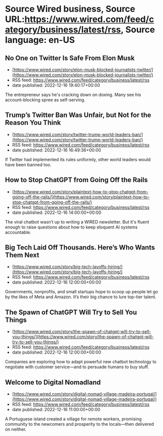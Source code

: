 # Source Wired business, Source URL:https://www.wired.com/feed/category/business/latest/rss, Source language: en-US

## No One on Twitter Is Safe From Elon Musk
 - [https://www.wired.com/story/elon-musk-blocked-journalists-twitter/](https://www.wired.com/story/elon-musk-blocked-journalists-twitter/)
 - RSS feed: https://www.wired.com/feed/category/business/latest/rss
 - date published: 2022-12-16 19:40:17+00:00

The entrepreneur says he's cracking down on doxing. Many see his account-blocking spree as self-serving.

## Trump’s Twitter Ban Was Unfair, but Not for the Reason You Think
 - [https://www.wired.com/story/twitter-trump-world-leaders-ban/](https://www.wired.com/story/twitter-trump-world-leaders-ban/)
 - RSS feed: https://www.wired.com/feed/category/business/latest/rss
 - date published: 2022-12-16 16:49:36+00:00

If Twitter had implemented its rules uniformly, other world leaders would have been banned too.

## How to Stop ChatGPT from Going Off the Rails
 - [https://www.wired.com/story/plaintext-how-to-stop-chatgpt-from-going-off-the-rails/](https://www.wired.com/story/plaintext-how-to-stop-chatgpt-from-going-off-the-rails/)
 - RSS feed: https://www.wired.com/feed/category/business/latest/rss
 - date published: 2022-12-16 14:00:00+00:00

The viral chatbot wasn’t up to writing a WIRED newsletter. But it's fluent enough to raise questions about how to keep eloquent AI systems accountable.

## Big Tech Laid Off Thousands. Here’s Who Wants Them Next
 - [https://www.wired.com/story/big-tech-layoffs-hiring/](https://www.wired.com/story/big-tech-layoffs-hiring/)
 - RSS feed: https://www.wired.com/feed/category/business/latest/rss
 - date published: 2022-12-16 12:00:00+00:00

Governments, nonprofits, and small startups hope to scoop up people let go by the likes of Meta and Amazon. It’s their big chance to lure top-tier talent.

## The Spawn of ChatGPT Will Try to Sell You Things
 - [https://www.wired.com/story/the-spawn-of-chatgpt-will-try-to-sell-you-things/](https://www.wired.com/story/the-spawn-of-chatgpt-will-try-to-sell-you-things/)
 - RSS feed: https://www.wired.com/feed/category/business/latest/rss
 - date published: 2022-12-16 12:00:00+00:00

Companies are exploring how to adapt powerful new chatbot technology to negotiate with customer service—and to persuade humans to buy stuff.

## Welcome to Digital Nomadland
 - [https://www.wired.com/story/digital-nomad-village-madeira-portugal/](https://www.wired.com/story/digital-nomad-village-madeira-portugal/)
 - RSS feed: https://www.wired.com/feed/category/business/latest/rss
 - date published: 2022-12-16 11:00:00+00:00

A Portuguese island created a village for remote workers, promising community to the newcomers and prosperity to the locals—then delivered on neither.
